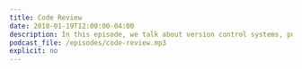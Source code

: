 ```yaml
---
title: Code Review
date: 2018-01-19T12:00:00-04:00
description: In this episode, we talk about version control systems, pull requests, asynchronous work, automated checks, and accepting criticism. We also cover all possible parts of code review - early pull requests, pre-review comments, diff review, and manual testing.
podcast_file: /episodes/code-review.mp3
explicit: no
---
```

